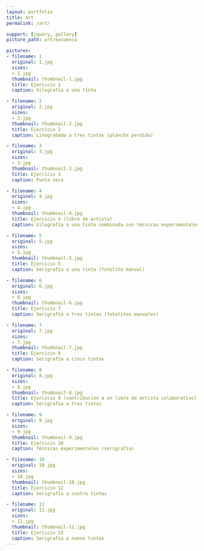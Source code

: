 ```yaml
---
layout: portfolio
title: Art
permalink: /art/

support: [jquery, gallery]
picture_path: art/eacuenca

pictures:
- filename: 1
  original: 1.jpg
  sizes:
  - 1.jpg
  thumbnail: thumbnail-1.jpg
  title: Ejercicio 1
  caption: Xilografía a una tinta

- filename: 2
  original: 2.jpg
  sizes:
  - 2.jpg
  thumbnail: thumbnail-2.jpg
  title: Ejercicio 2
  caption: Linograbado a tres tintas (plancha perdida)

- filename: 3
  original: 3.jpg
  sizes:
  - 3.jpg
  thumbnail: thumbnail-3.jpg
  title: Ejercicio 3
  caption: Punta seca

- filename: 4
  original: 4.jpg
  sizes:
  - 4.jpg
  thumbnail: thumbnail-4.jpg
  title: Ejercicio 4 (libro de artista)
  caption: Xilografía a una tinta combinada con técnicas experimentales

- filename: 5
  original: 5.jpg
  sizes:
  - 5.jpg
  thumbnail: thumbnail-5.jpg
  title: Ejercicio 5
  caption: Serigrafía a una tinta (fotolito manual)

- filename: 6
  original: 6.jpg
  sizes:
  - 6.jpg
  thumbnail: thumbnail-6.jpg
  title: Ejercicio 7
  caption: Serigrafía a tres tintas (fotolitos manuales)

- filename: 7
  original: 7.jpg
  sizes:
  - 7.jpg
  thumbnail: thumbnail-7.jpg
  title: Ejercicio 8
  caption: Serigrafía a cinco tintas

- filename: 8
  original: 8.jpg
  sizes:
  - 8.jpg
  thumbnail: thumbnail-8.jpg
  title: Ejercicio 9 (contribución a un libro de artista colaborativo)
  caption: Serigrafía a tres tintas

- filename: 9
  original: 9.jpg
  sizes:
  - 9.jpg
  thumbnail: thumbnail-9.jpg
  title: Ejercicio 10
  caption: Técnicas experimentales (serigrafía)

- filename: 10
  original: 10.jpg
  sizes:
  - 10.jpg
  thumbnail: thumbnail-10.jpg
  title: Ejercicio 12
  caption: Serigrafía a cuatro tintas

- filename: 11
  original: 11.jpg
  sizes:
  - 11.jpg
  thumbnail: thumbnail-11.jpg
  title: Ejercicio 13
  caption: Serigrafía a nueve tintas
---
```

